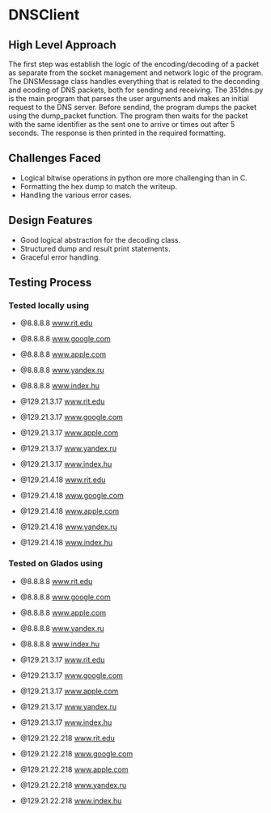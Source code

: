 # DNSClient

## High Level Approach

The first step was establish the logic of the encoding/decoding of a packet as separate 
from the socket management and network logic of the program. The DNSMessage class handles
everything that is related to the deconding and ecoding of DNS packets, both for sending
and receiving. The 351dns.py is the main program that parses the user arguments and makes 
an initial request to the DNS server. Before sendind, the program dumps the packet using
the dump_packet function. The program then waits for the packet with the same identifier
as the sent one to arrive or times out after 5 seconds. The response is then printed in 
the required formatting. 

## Challenges Faced

* Logical bitwise operations in python ore more challenging than in C. 
* Formatting the hex dump to match the writeup. 
* Handling the various error cases. 

## Design Features

* Good logical abstraction for the decoding class.
* Structured dump and result print statements.
* Graceful error handling. 

## Testing Process

### Tested locally using 
* @8.8.8.8 www.rit.edu
* @8.8.8.8 www.google.com
* @8.8.8.8 www.apple.com
* @8.8.8.8 www.yandex.ru
* @8.8.8.8 www.index.hu

* @129.21.3.17 www.rit.edu
* @129.21.3.17 www.google.com
* @129.21.3.17 www.apple.com
* @129.21.3.17 www.yandex.ru
* @129.21.3.17 www.index.hu

* @129.21.4.18 www.rit.edu
* @129.21.4.18 www.google.com
* @129.21.4.18 www.apple.com
* @129.21.4.18 www.yandex.ru
* @129.21.4.18 www.index.hu

### Tested on Glados using
* @8.8.8.8 www.rit.edu
* @8.8.8.8 www.google.com
* @8.8.8.8 www.apple.com
* @8.8.8.8 www.yandex.ru
* @8.8.8.8 www.index.hu

* @129.21.3.17 www.rit.edu
* @129.21.3.17 www.google.com
* @129.21.3.17 www.apple.com
* @129.21.3.17 www.yandex.ru
* @129.21.3.17 www.index.hu

* @129.21.22.218 www.rit.edu
* @129.21.22.218 www.google.com
* @129.21.22.218 www.apple.com
* @129.21.22.218 www.yandex.ru
* @129.21.22.218 www.index.hu


